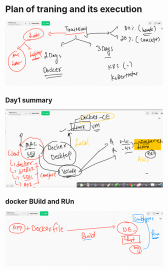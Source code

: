# Plan of traning and its execution 

<img src="plan.png">

## Day1 summary 

<img src="day1.png">

## docker BUild and RUn 

<img src="day11.png">



